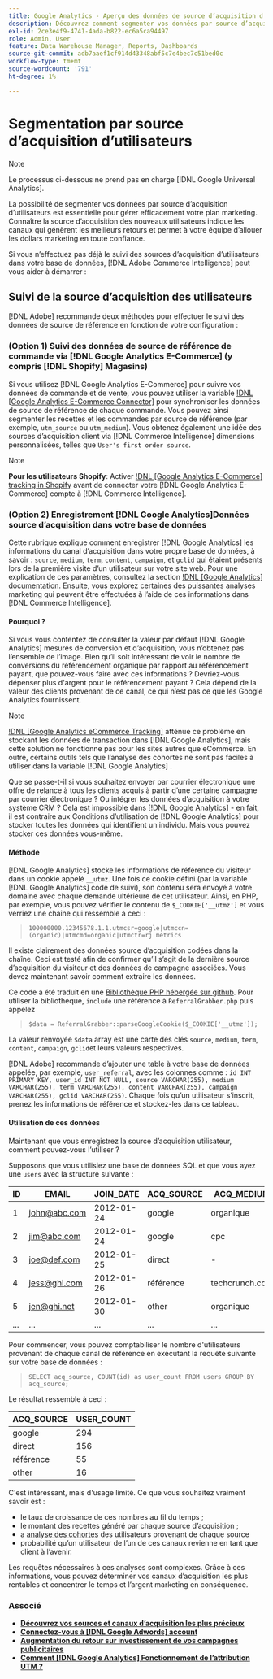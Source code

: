 ```yaml
---
title: Google Analytics - Aperçu des données de source d’acquisition d’utilisateurs
description: Découvrez comment segmenter vos données par source d’acquisition d’utilisateurs.
exl-id: 2ce3e4f9-4741-4ada-b822-ec6a5ca94497
role: Admin, User
feature: Data Warehouse Manager, Reports, Dashboards
source-git-commit: adb7aaef1cf914d43348abf5c7e4bec7c51bed0c
workflow-type: tm+mt
source-wordcount: '791'
ht-degree: 1%

---
```


# Segmentation par source d’acquisition d’utilisateurs

>[!NOTE]
>
>Le processus ci-dessous ne prend pas en charge [!DNL Google Universal Analytics].

La possibilité de segmenter vos données par source d’acquisition d’utilisateurs est essentielle pour gérer efficacement votre plan marketing. Connaître la source d’acquisition des nouveaux utilisateurs indique les canaux qui génèrent les meilleurs retours et permet à votre équipe d’allouer les dollars marketing en toute confiance.

Si vous n’effectuez pas déjà le suivi des sources d’acquisition d’utilisateurs dans votre base de données, [!DNL Adobe Commerce Intelligence] peut vous aider à démarrer :

## Suivi de la source d’acquisition des utilisateurs

[!DNL Adobe] recommande deux méthodes pour effectuer le suivi des données de source de référence en fonction de votre configuration :

### (Option 1) Suivi des données de source de référence de commande via [!DNL Google Analytics E-Commerce] (y compris [!DNL Shopify] Magasins)

Si vous utilisez [!DNL Google Analytics E-Commerce] pour suivre vos données de commande et de vente, vous pouvez utiliser la variable [!DNL [Google Analytics E-Commerce Connector]](../importing-data/integrations/google-ecommerce.md) pour synchroniser les données de source de référence de chaque commande. Vous pouvez ainsi segmenter les recettes et les commandes par source de référence (par exemple, `utm_source` ou `utm_medium`). Vous obtenez également une idée des sources d’acquisition client via [!DNL Commerce Intelligence] dimensions personnalisées, telles que `User's first order source`.

>[!NOTE]
>
>**Pour les utilisateurs Shopify**: Activer [!DNL [Google Analytics E-Commerce] tracking in Shopify](https://help.shopify.com/en/manual/reports-and-analytics/google-analytics#ecommerce-tracking) avant de connecter votre [!DNL Google Analytics E-Commerce] compte à [!DNL Commerce Intelligence].

### (Option 2) Enregistrement [!DNL Google Analytics]Données source d’acquisition dans votre base de données

Cette rubrique explique comment enregistrer [!DNL Google Analytics] les informations du canal d’acquisition dans votre propre base de données, à savoir : `source`, `medium`, `term`, `content`, `campaign`, et `gclid` qui étaient présents lors de la première visite d’un utilisateur sur votre site web. Pour une explication de ces paramètres, consultez la section [!DNL [Google Analytics] documentation](https://support.google.com/analytics/answer/1191184?hl=en#zippy=%2Cin-this-article). Ensuite, vous explorez certaines des puissantes analyses marketing qui peuvent être effectuées à l’aide de ces informations dans [!DNL Commerce Intelligence].

#### Pourquoi ?

Si vous vous contentez de consulter la valeur par défaut [!DNL Google Analytics] mesures de conversion et d’acquisition, vous n’obtenez pas l’ensemble de l’image. Bien qu’il soit intéressant de voir le nombre de conversions du référencement organique par rapport au référencement payant, que pouvez-vous faire avec ces informations ? Devriez-vous dépenser plus d&#39;argent pour le référencement payant ? Cela dépend de la valeur des clients provenant de ce canal, ce qui n’est pas ce que les Google Analytics fournissent.

>[!NOTE]
>
>[!DNL [Google Analytics eCommerce Tracking]](https://developers.google.com/analytics/devguides/collection/gajs/gaTrackingEcommerce) atténue ce problème en stockant les données de transaction dans [!DNL Google Analytics], mais cette solution ne fonctionne pas pour les sites autres que eCommerce. En outre, certains outils tels que l’analyse des cohortes ne sont pas faciles à utiliser dans la variable [!DNL Google Analytics] .

Que se passe-t-il si vous souhaitez envoyer par courrier électronique une offre de relance à tous les clients acquis à partir d’une certaine campagne par courrier électronique ? Ou intégrer les données d’acquisition à votre système CRM ? Cela est impossible dans [!DNL Google Analytics] - en fait, il est contraire aux Conditions d’utilisation de [!DNL Google Analytics] pour stocker toutes les données qui identifient un individu. Mais vous pouvez stocker ces données vous-même.

#### Méthode

[!DNL Google Analytics] stocke les informations de référence du visiteur dans un cookie appelé `__utmz`. Une fois ce cookie défini (par la variable [!DNL Google Analytics] code de suivi), son contenu sera envoyé à votre domaine avec chaque demande ultérieure de cet utilisateur. Ainsi, en PHP, par exemple, vous pouvez vérifier le contenu de `$_COOKIE['__utmz']` et vous verriez une chaîne qui ressemble à ceci :

> `100000000.12345678.1.1.utmcsr=google|utmccn=(organic)|utmcmd=organic|utmctr=rj metrics`

Il existe clairement des données source d’acquisition codées dans la chaîne. Ceci est testé afin de confirmer qu’il s’agit de la dernière source d’acquisition du visiteur et des données de campagne associées. Vous devez maintenant savoir comment extraire les données.

Ce code a été traduit en une [Bibliothèque PHP hébergée sur github](https://github.com/RJMetrics/referral-grabber-php). Pour utiliser la bibliothèque, `include` une référence à `ReferralGrabber.php` puis appelez

> `$data = ReferralGrabber::parseGoogleCookie($_COOKIE['__utmz']);`

La valeur renvoyée `$data` array est une carte des clés `source`, `medium`, `term`, `content`, `campaign`, `gclid`et leurs valeurs respectives.

[!DNL Adobe] recommande d’ajouter une table à votre base de données appelée, par exemple, `user_referral`, avec les colonnes comme : `id INT PRIMARY KEY, user_id INT NOT NULL, source VARCHAR(255), medium VARCHAR(255), term VARCHAR(255), content VARCHAR(255), campaign VARCHAR(255), gclid VARCHAR(255)`. Chaque fois qu’un utilisateur s’inscrit, prenez les informations de référence et stockez-les dans ce tableau.

#### Utilisation de ces données

Maintenant que vous enregistrez la source d’acquisition utilisateur, comment pouvez-vous l’utiliser ?

Supposons que vous utilisiez une base de données SQL et que vous ayez une `users` avec la structure suivante :

| ID | EMAIL | JOIN_DATE | ACQ_SOURCE | ACQ_MEDIUM |
|--- |--- |--- |--- |--- |
| 1 | john@abc.com | 2012-01-24 | google | organique |
| 2 | jim@abc.com | 2012-01-24 | google | cpc |
| 3 | joe@def.com | 2012-01-25 | direct | - |
| 4 | jess@ghi.com | 2012-01-26 | référence | techcrunch.com |
| 5 | jen@ghi.net | 2012-01-30 | other | organique |
| ... | ... | ... | ... | ... |

Pour commencer, vous pouvez comptabiliser le nombre d&#39;utilisateurs provenant de chaque canal de référence en exécutant la requête suivante sur votre base de données :

> `SELECT acq_source, COUNT(id) as user_count FROM users GROUP BY acq_source;`

Le résultat ressemble à ceci :

| ACQ_SOURCE | USER_COUNT |
|--- |--- |
| google | 294 |
| direct | 156 |
| référence | 55 |
| other | 16 |

C&#39;est intéressant, mais d&#39;usage limité. Ce que vous souhaitez vraiment savoir est :

* le taux de croissance de ces nombres au fil du temps ;
* le montant des recettes généré par chaque source d’acquisition ;
* a [analyse des cohortes](https://en.wikipedia.org/wiki/Cohort_analysis) des utilisateurs provenant de chaque source
* probabilité qu’un utilisateur de l’un de ces canaux revienne en tant que client à l’avenir.

Les requêtes nécessaires à ces analyses sont complexes. Grâce à ces informations, vous pouvez déterminer vos canaux d’acquisition les plus rentables et concentrer le temps et l’argent marketing en conséquence.

### Associé

* **[Découvrez vos sources et canaux d’acquisition les plus précieux](../analysis/most-value-source-channel.md)**
* **[Connectez-vous à [!DNL Google Adwords] account](../importing-data/integrations/google-adwords.md)**
* **[Augmentation du retour sur investissement de vos campagnes publicitaires](../analysis/roi-ad-camp.md)**
* **[Comment [!DNL Google Analytics] Fonctionnement de l’attribution UTM ?](../analysis/utm-attributes.md)**

